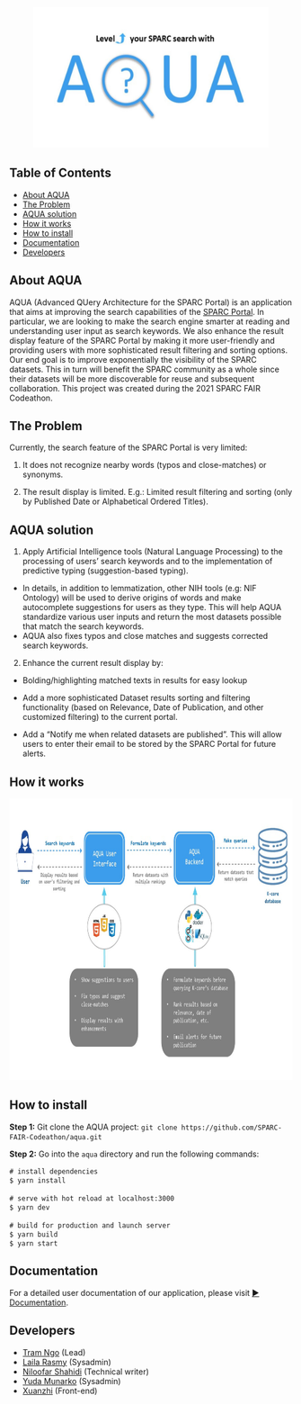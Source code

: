 <p align="center">
  <img src="https://github.com/SPARC-FAIR-Codeathon/aqua/raw/main/src/assets/images/logo_aqua-1.jpg" alt="interface" width="420" height="250"> 
  <br/> 
  </img>
</p>

## Table of Contents

* [About AQUA](#about-aqua)
* [The Problem](#the-problem)
* [AQUA solution](#aqua-solution)
* [How it works](#how-it-works)
* [How to install](#how-to-install)
* [Documentation](#documentation)
* [Developers](#developers)

## About AQUA

AQUA (Advanced QUery Architecture for the SPARC Portal) is an application that aims at improving the search capabilities of the [SPARC Portal](https://sparc.science/). In particular, we are looking to make the search engine smarter at reading and understanding user input as search keywords. We also enhance the result display feature of the SPARC Portal by making it more user-friendly and providing users with more sophisticated result filtering and sorting options. Our end goal is to improve exponentially the visibility of the SPARC datasets. This in turn will benefit the SPARC community as a whole since their datasets will be more discoverable for reuse and subsequent collaboration. This project was created during the 2021 SPARC FAIR Codeathon.

## The Problem

Currently, the search feature of the SPARC Portal is very limited: 

1) It does not recognize nearby words (typos and close-matches) or synonyms.

2) The result display is limited. E.g.: Limited result filtering and sorting (only by Published Date or Alphabetical Ordered Titles).

## AQUA solution

1) Apply Artificial Intelligence tools (Natural Language Processing) to the processing of users’ search keywords and to the implementation of predictive typing (suggestion-based typing). 

- In details, in addition to lemmatization, other NIH tools (e.g: NIF Ontology) will be used to derive origins of words and make autocomplete suggestions for users as they type. This will help AQUA standardize various user inputs and return the most datasets possible that match the search keywords.
- AQUA also fixes typos and close matches and suggests corrected search keywords.

2) Enhance the current result display by:

- Bolding/highlighting matched texts in results for easy lookup

- Add a more sophisticated Dataset results sorting and filtering functionality (based on Relevance, Date of Publication, and other customized filtering) to the current portal.

- Add a “Notify me when related datasets are published”. This will allow users to enter their email to be stored by the SPARC Portal for future alerts. 

## How it works

<p align="left">
  <img src="https://github.com/SPARC-FAIR-Codeathon/aqua/raw/main/src/assets/images/workflow_new.jpg" alt="interface" width="900" height="500"> 
  <br/> 
  </img>
</p>
 
## How to install

**Step 1:** Git clone the AQUA project: `git clone https://github.com/SPARC-FAIR-Codeathon/aqua.git`

**Step 2:** Go into the `aqua` directory and run the following commands:

```
# install dependencies
$ yarn install

# serve with hot reload at localhost:3000
$ yarn dev

# build for production and launch server
$ yarn build
$ yarn start

```

## Documentation

For a detailed user documentation of our application, please visit [:arrow_forward: Documentation](https://github.com/SPARC-FAIR-Codeathon/aqua/blob/main/Documentation/Documentation.md).

## Developers

- [Tram Ngo](https://github.com/tramngo1603) (Lead)
- [Laila Rasmy](https://github.com/lrasmy) (Sysadmin)
- [Niloofar Shahidi](https://github.com/Niloofar-Sh) (Technical writer)
- [Yuda Munarko](https://github.com/napakalas) (Sysadmin)
- [Xuanzhi](https://github.com/marcusLXZ) (Front-end)
